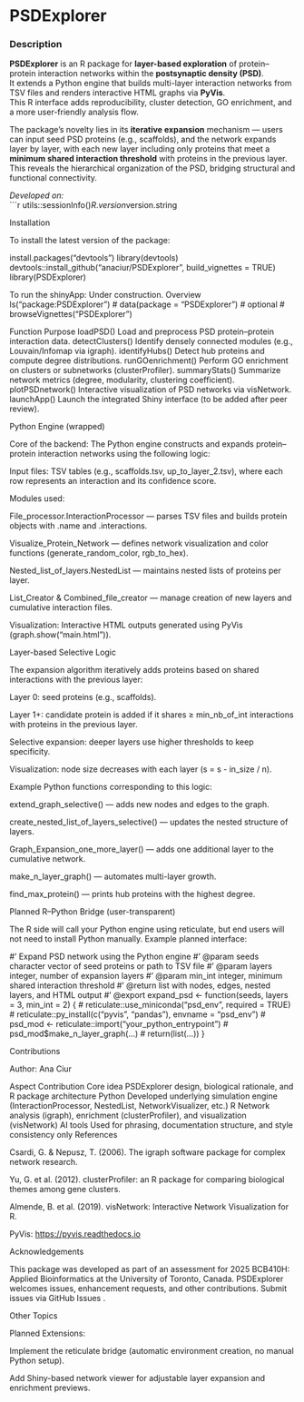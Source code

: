 
# PSDExplorer

### Description

**PSDExplorer** is an R package for **layer-based exploration** of
protein–protein interaction networks within the **postsynaptic density
(PSD)**.  
It extends a Python engine that builds multi-layer interaction networks
from TSV files and renders interactive HTML graphs via **PyVis**.  
This R interface adds reproducibility, cluster detection, GO enrichment,
and a more user-friendly analysis flow.

The package’s novelty lies in its **iterative expansion** mechanism —
users can input seed PSD proteins (e.g., scaffolds), and the network
expands layer by layer, with each new layer including only proteins that
meet a **minimum shared interaction threshold** with proteins in the
previous layer.  
This reveals the hierarchical organization of the PSD, bridging
structural and functional connectivity.

*Developed on:*  
\`\`\`r utils::sessionInfo()$R.version$version.string

Installation

To install the latest version of the package:

install.packages(“devtools”) library(devtools)
devtools::install_github(“anaciur/PSDExplorer”, build_vignettes = TRUE)
library(PSDExplorer)

To run the shinyApp: Under construction. Overview
ls(“package:PSDExplorer”) \# data(package = “PSDExplorer”) \# optional
\# browseVignettes(“PSDExplorer”)

Function Purpose loadPSD() Load and preprocess PSD protein–protein
interaction data. detectClusters() Identify densely connected modules
(e.g., Louvain/Infomap via igraph). identifyHubs() Detect hub proteins
and compute degree distributions. runGOenrichment() Perform GO
enrichment on clusters or subnetworks (clusterProfiler). summaryStats()
Summarize network metrics (degree, modularity, clustering coefficient).
plotPSDnetwork() Interactive visualization of PSD networks via
visNetwork. launchApp() Launch the integrated Shiny interface (to be
added after peer review).

Python Engine (wrapped)

Core of the backend: The Python engine constructs and expands
protein–protein interaction networks using the following logic:

Input files: TSV tables (e.g., scaffolds.tsv, up_to_layer_2.tsv), where
each row represents an interaction and its confidence score.

Modules used:

File_processor.InteractionProcessor — parses TSV files and builds
protein objects with .name and .interactions.

Visualize_Protein_Network — defines network visualization and color
functions (generate_random_color, rgb_to_hex).

Nested_list_of_layers.NestedList — maintains nested lists of proteins
per layer.

List_Creator & Combined_file_creator — manage creation of new layers and
cumulative interaction files.

Visualization: Interactive HTML outputs generated using PyVis
(graph.show(“main.html”)).

Layer-based Selective Logic

The expansion algorithm iteratively adds proteins based on shared
interactions with the previous layer:

Layer 0: seed proteins (e.g., scaffolds).

Layer 1+: candidate protein is added if it shares ≥ min_nb_of_int
interactions with proteins in the previous layer.

Selective expansion: deeper layers use higher thresholds to keep
specificity.

Visualization: node size decreases with each layer (s = s - in_size /
n).

Example Python functions corresponding to this logic:

extend_graph_selective() — adds new nodes and edges to the graph.

create_nested_list_of_layers_selective() — updates the nested structure
of layers.

Graph_Expansion_one_more_layer() — adds one additional layer to the
cumulative network.

make_n_layer_graph() — automates multi-layer growth.

find_max_protein() — prints hub proteins with the highest degree.

Planned R–Python Bridge (user-transparent)

The R side will call your Python engine using reticulate, but end users
will not need to install Python manually. Example planned interface:

\#’ Expand PSD network using the Python engine \#’ @param seeds
character vector of seed proteins or path to TSV file \#’ @param layers
integer, number of expansion layers \#’ @param min_int integer, minimum
shared interaction threshold \#’ @return list with nodes, edges, nested
layers, and HTML output \#’ @export expand_psd \<- function(seeds,
layers = 3, min_int = 2) { \# reticulate::use_miniconda(“psd_env”,
required = TRUE) \# reticulate::py_install(c(“pyvis”, “pandas”), envname
= “psd_env”) \# psd_mod \<- reticulate::import(“your_python_entrypoint”)
\# psd_mod\$make_n_layer_graph(…) \# return(list(…)) }

Contributions

Author: Ana Ciur

Aspect Contribution Core idea PSDExplorer design, biological rationale,
and R package architecture Python Developed underlying simulation engine
(InteractionProcessor, NestedList, NetworkVisualizer, etc.) R Network
analysis (igraph), enrichment (clusterProfiler), and visualization
(visNetwork) AI tools Used for phrasing, documentation structure, and
style consistency only References

Csardi, G. & Nepusz, T. (2006). The igraph software package for complex
network research.

Yu, G. et al. (2012). clusterProfiler: an R package for comparing
biological themes among gene clusters.

Almende, B. et al. (2019). visNetwork: Interactive Network Visualization
for R.

PyVis: <https://pyvis.readthedocs.io>

Acknowledgements

This package was developed as part of an assessment for 2025 BCB410H:
Applied Bioinformatics at the University of Toronto, Canada. PSDExplorer
welcomes issues, enhancement requests, and other contributions. Submit
issues via GitHub Issues .

Other Topics

Planned Extensions:

Implement the reticulate bridge (automatic environment creation, no
manual Python setup).

Add Shiny-based network viewer for adjustable layer expansion and
enrichment previews.
